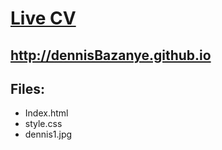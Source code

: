 # [Live CV](http://dennisBazanye.github.io)
## http://dennisBazanye.github.io                
## Files:
*   Index.html
*   style.css
*   dennis1.jpg 
